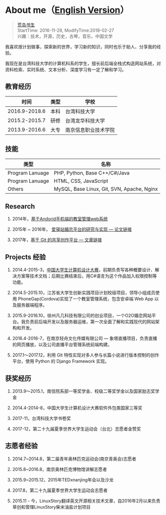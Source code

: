 # About me（[English Version](./about_me_en.html)）
> [荒岛书生](http://www.lidaxiang.cn/)  
> StartTime: 2016-11-28, ModifyTime:2018-02-27  
> 兴趣：技术，开源，历史，古琴，音乐，中国文学

我喜欢按计划做事，探索新的世界，学习新的知识，同时也乐于助人、分享我的经验。

我现在是台湾科技大学的计算机科系的学生，擅长前后端全栈式构造网站系统，对资料检索、实时系统、文本分析、深度学习有一定了解和学习。

## 教育经历
|时间|类型|学校|
|-   |-     |-   |
|2016.9-2018.6|本科|台湾科技大学|
|2015.2-2015.7|研修|台湾龙华科技大学|
|2013.9-2016.6|大专|南京信息职业技术学院|

## 技能
|类型|名称|
|-   |-     |
|Program Lanuage|PHP, Python, Base C++/C#/Java|
|Program Lanuage|HTML, CSS, JavaScript|
|Others|MySQL, Base Linux, Git, SVN, Apache, Nginx|

## Research
1. 2014年，[基于Andorid手机端的教室管理web系统](../research/classrooms-query-web-system-based-on-android.pdf)

2. 2015年 ~ 2016年， [爱驿站婚恋平台的研究与实现 — 论文链接](../research/research-and-realization-of-ayizhan-marriage-platform.pdf)

3. 2017年，[基于 Git 的共享创作平台 — 文章链接](../research/weArt.pdf)

## Projects 经验
1. 2014.4-2015-3，[中国大学生计算机设计大赛](http://www.jsjds.org/Article_Class2.asp?ClassID=14)，前期负责写各种概要设计、解决方案等技术文档；后期比赛结束后，用C#语言为这个作品加入权限控制等功能。

2. 2014.5-2015.10，江苏省大学生创新实践项目计划校级项目，领导小组成员使用 PhoneGap(Cordova)实现了一个教室管理系统，包含安卓端 Web App 以及服务器端程序。

3. 2015.9-2016.10，徐州凡几科技有限公司的创业项目，一个O2O婚恋网站平台。我负责前后端开发以及服务器运维，第一次全面了解和实践现代的网站架构和开发。

4. 2016.4-2016-7，在南京轻舟文化传媒有限公司 — 象塔直播项目，负责直播的网页播放，以及公司直播平台管理系统前端构建。

5. 2017.1～2017.12，利用 Git 特性实现对多人参与长篇小说进行版本控制的创作平台，使用 Python 的 Django Framework 实现。

## 获奖经历
1. 2013.9～2015.1，南信院系部一等奖学金、校级二等奖学金以及国家励志奖学金

2. 2014.4-2014-8，中国大学生计算机设计大赛软件外包类国家三等奖

3. 2017-11，台湾科技大学书卷奖

4. 2017-12，第二十九届夏季世界大学生运动会（台北）志愿者金赞奖

## 志愿者经验
1. 2014.7~2014.8，第二届青年奥林匹克运动会(南京青奥会)志愿者

2. 2015.8~2016.8，南京奥林匹克博物馆讲解志愿者

3. 2015.9~2015.12，2015年TEDxnanjing年会以及沙龙

4. 2017.8，第二十九届夏季世界大学生运动会志愿者

5. 2015.11 - 今，LinuxStory翻译英文开源相关技术文章，自2016年2月以来负责草创和管理LinuxStory柴米油盐计划项目
